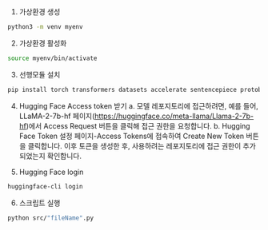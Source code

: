1. 가상환경 생성 
```bash
python3 -m venv myenv
```
2. 가상환경 활성화
```bash
source myenv/bin/activate
```
3. 선행모듈 설치
```bash
pip install torch transformers datasets accelerate sentencepiece protobuf
```
4. Hugging Face Access token 받기
a. 모델 레포지토리에 접근하려면, 예를 들어, LLaMA-2-7b-hf 페이지(https://huggingface.co/meta-llama/Llama-2-7b-hf)에서 Access Request 버튼을 클릭해 접근 권한을 요청합니다.
b. Hugging Face Token 설정 페이지-Access Tokens에 접속하여 Create New Token 버튼을 클릭합니다. 이후 토큰을 생성한 후, 사용하려는 레포지토리에 접근 권한이 추가되었는지 확인합니다.

5. Hugging Face login
```bash
huggingface-cli login
```
6. 스크립트 실행
```bash
python src/"fileName".py
```
